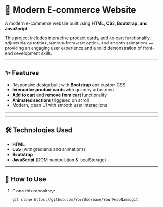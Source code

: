 # 🛒 Modern E-commerce Website

A modern e-commerce website built using **HTML, CSS, Bootstrap, and JavaScript**.

This project includes interactive product cards, add-to-cart functionality, adjustable quantities, remove-from-cart option, and smooth animations — providing an engaging user experience and a solid demonstration of front-end development skills.

---

## ✨ Features

- Responsive design built with **Bootstrap** and custom CSS
- **Interactive product cards** with quantity adjustment
- **Add to cart** and **remove from cart** functionality
- **Animated sections** triggered on scroll
- Modern, clean UI with smooth user interactions

---

---

## 🛠 Technologies Used

- **HTML**
- **CSS** (with gradients and animations)
- **Bootstrap**
- **JavaScript** (DOM manipulation & localStorage)

---

## 📂 How to Use

1. Clone this repository:
   ```bash
   git clone https://github.com/YourUsername/YourRepoName.git
